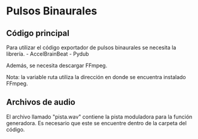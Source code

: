 <h1>Pulsos Binaurales</h1>
<h2>Código principal</h2>
Para utilizar el código exportador de pulsos binaurales se necesita la librería.
- AccelBrainBeat
- Pydub 

Además, se necesita descargar FFmpeg. 

Nota: la variable ruta utiliza la dirección en donde se encuentra instalado FFmpeg. 



<h2>Archivos de audio</h2>
El archivo llamado "pista.wav" contiene la pista moduladora para la función generadora. Es necesario que este se encuentre dentro de la carpeta del código. 
